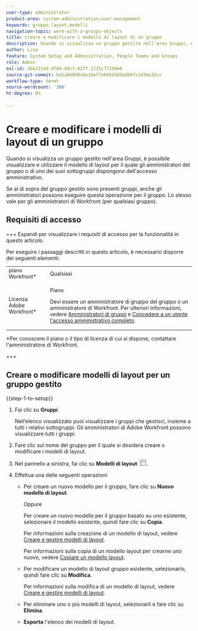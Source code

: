 ```yaml
---
user-type: administrator
product-area: system-administration;user-management
keywords: gruppo,layout,modelli
navigation-topic: work-with-a-groups-objects
title: Creare e modificare i modelli di layout di un gruppo
description: Quando si visualizza un gruppo gestito nell'area Gruppi, è possibile visualizzare e utilizzare il modello di layout per il quale gli amministratori del gruppo o di uno dei suoi sottogruppi dispongono dell'accesso amministrativo.
author: Lisa
feature: System Setup and Administration, People Teams and Groups
role: Admin
exl-id: 2be211a8-df84-49c3-827f-1215c77159e0
source-git-commit: bd1a66950c6e16ef7eb05d385bd99fc2d3be35cc
workflow-type: tm+mt
source-wordcount: '366'
ht-degree: 0%

---
```


# Creare e modificare i modelli di layout di un gruppo

Quando si visualizza un gruppo gestito nell&#39;area Gruppi, è possibile visualizzare e utilizzare il modello di layout per il quale gli amministratori del gruppo o di uno dei suoi sottogruppi dispongono dell&#39;accesso amministrativo.

Se al di sopra del gruppo gestito sono presenti gruppi, anche gli amministratori possono eseguire questa operazione per il gruppo. Lo stesso vale per gli amministratori di Workfront (per qualsiasi gruppo).

## Requisiti di accesso

+++ Espandi per visualizzare i requisiti di accesso per la funzionalità in questo articolo.

Per eseguire i passaggi descritti in questo articolo, è necessario disporre dei seguenti elementi:

<table style="table-layout:auto"> 
 <col> 
 <col> 
 <tbody> 
  <tr> 
   <td role="rowheader">piano Workfront*</td> 
   <td>Qualsiasi</td> 
  </tr> 
  <tr> 
   <td role="rowheader">Licenza Adobe Workfront*</td> 
   <td> <p>Piano </p> <p>Devi essere un amministratore di gruppo del gruppo o un amministratore di Workfront. Per ulteriori informazioni, vedere <a href="../../../administration-and-setup/manage-groups/group-roles/group-administrators.md" class="MCXref xref">Amministratori di gruppi</a> e <a href="../../../administration-and-setup/add-users/configure-and-grant-access/grant-a-user-full-administrative-access.md" class="MCXref xref">Concedere a un utente l'accesso amministrativo completo</a>.</p> </td> 
  </tr> 
 </tbody> 
</table>

&#42;Per conoscere il piano o il tipo di licenza di cui si dispone, contattare l&#39;amministratore di Workfront.

+++

## Creare o modificare modelli di layout per un gruppo gestito

{{step-1-to-setup}}

1. Fai clic su **Gruppi**.

   Nell’elenco visualizzato puoi visualizzare i gruppi che gestisci, insieme a tutti i relativi sottogruppi. Gli amministratori di Adobe Workfront possono visualizzare tutti i gruppi.

1. Fare clic sul nome del gruppo per il quale si desidera creare o modificare i modelli di layout.
1. Nel pannello a sinistra, fai clic su **Modelli di layout** ![](assets/layout-templates-icon.png).

1. Effettua una delle seguenti operazioni:

   * Per creare un nuovo modello per il gruppo, fare clic su **Nuovo modello di layout**.

     Oppure

     Per creare un nuovo modello per il gruppo basato su uno esistente, selezionare il modello esistente, quindi fare clic su **Copia**.

     Per informazioni sulla creazione di un modello di layout, vedere [Creare e gestire modelli di layout](../../../administration-and-setup/customize-workfront/use-layout-templates/create-and-manage-layout-templates.md).

     Per informazioni sulla copia di un modello layout per crearne uno nuovo, vedere [Copiare un modello layout](../../../administration-and-setup/customize-workfront/use-layout-templates/copy-a-layout-template.md).

   * Per modificare un modello di layout gruppo esistente, selezionarlo, quindi fare clic su **Modifica**.

     Per informazioni sulla modifica di un modello di layout, vedere [Creare e gestire modelli di layout](../../../administration-and-setup/customize-workfront/use-layout-templates/create-and-manage-layout-templates.md).

   * Per eliminare uno o più modelli di layout, selezionarli e fare clic su **Elimina**.
   * **Esporta** l&#39;elenco dei modelli di layout.

